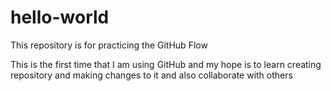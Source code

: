 # hello-world
This repository is for practicing the GitHub Flow

This is the first time that I am using GitHub and my hope is to learn creating repository and making changes to it and also collaborate with others 
